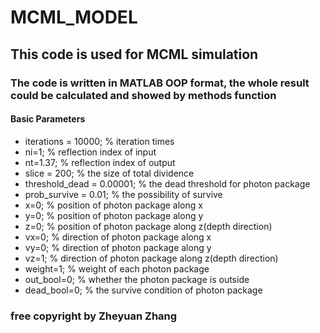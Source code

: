 # MCML_MODEL

## This code is used for MCML simulation
### The code is written in MATLAB OOP format, the whole result could be calculated and showed by methods function
#### Basic Parameters
* iterations = 10000; % iteration times
* ni=1; % reflection index of input
* nt=1.37; % reflection index of output
* slice = 200; % the size of total dividence
* threshold_dead = 0.00001; % the dead threshold for photon package
* prob_survive = 0.01; % the possibility of survive
* x=0;   % position of photon package along x
* y=0;   % position of photon package along y
* z=0;   % position of photon package along z(depth direction)
* vx=0;  % direction of photon package along x
* vy=0;  % direction of photon package along y
* vz=1;  % direction of photon package along z(depth direction)
* weight=1; % weight of each photon package
* out_bool=0;  % whether the photon package is outside
* dead_bool=0; % the survive condition of photon package
### free copyright by Zheyuan Zhang
